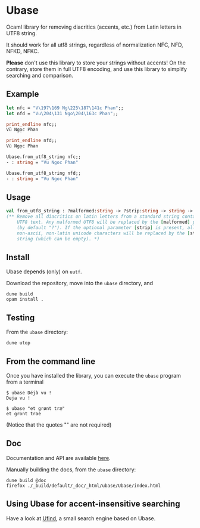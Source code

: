 # Ubase

Ocaml library for removing diacritics (accents, etc.) from Latin
letters in UTF8 string.

It should work for all utf8 strings, regardless of normalization NFC,
NFD, NFKD, NFKC.

__Please__ don't use this library to store your strings without
accents! On the contrary, store them in full UTF8 encoding, and use
this library to simplify searching and comparison.

## Example

```ocaml
let nfc = "V\197\169 Ng\225\187\141c Phan";; 
let nfd = "Vu\204\131 Ngo\204\163c Phan";;

print_endline nfc;; 
Vũ Ngọc Phan

print_endline nfd;; 
Vũ Ngọc Phan

Ubase.from_utf8_string nfc;;
- : string = "Vu Ngoc Phan"

Ubase.from_utf8_string nfd;; 
- : string = "Vu Ngoc Phan"
```

## Usage

```ocaml
val from_utf8_string : ?malformed:string -> ?strip:string -> string -> string
(** Remove all diacritics on latin letters from a standard string containing
    UTF8 text. Any malformed UTF8 will be replaced by the [malformed] parameter
    (by default "?"). If the optional parameter [strip] is present, all
    non-ascii, non-latin unicode characters will be replaced by the [strip]
    string (which can be empty). *)
```
	
## Install

Ubase depends (only) on `uutf`.

Download the repository, move into the `ubase` directory, and

```
dune build
opam install .
```

## Testing

From the `ubase` directory:

```
dune utop
```

## From the command line

Once you have installed the library, you can execute the `ubase`
program from a terminal

```
$ ubase Déjà vu !
Deja vu !

$ ubase "et grønt træ"
et gront trae
```

(Notice that the quotes "" are not required)

## Doc

Documentation and API are available
[here](https://sanette.github.io/ubase/docs).

Manually building the docs, from the `ubase` directory:

```
dune build @doc
firefox ./_build/default/_doc/_html/ubase/Ubase/index.html
```

## Using Ubase for accent-insensitive searching

Have a look at [Ufind](https://github.com/sanette/ufind), a small
search engine based on Ubase.
